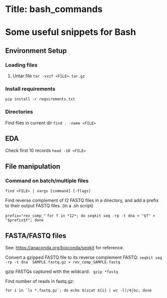 # Title: bash_commands

# Some useful snippets for Bash

## Environment Setup
### Loading files
1. Untar file
  `tar -xvzf <FILE>.tar.gz`

### Install requirements
  `pip install -r requirements.txt`

### Directories
  Find files in current dir
  `find . -name <FILE>`

## EDA
  Check first 10 records
  `head -10 <FILE>`

## File manipulation
### Command on batch/multiple files
  `find <FILE> | xargs [command] [-flags]`
  
  Find reverse complement of I2 FASTQ files in a directory, and add a prefix to their output FASTQ files.
  (in a .sh script)
  
  `prefix="rev_comp_"`
  `for f in *I2*; do seqkit seq -rp -t dna < "$f" > "$prefix$f"; done`
  
  
## FASTA/FASTQ files
  See: https://anaconda.org/bioconda/seqkit for reference.
  
  Convert a gzipped FASTQ file to its reverse complement FASTQ:
  `
  seqkit seq -rp -t dna  SAMPLE.fastq.gz > rev_comp_SAMPLE.fastq  
  `
  
  gzip FASTQs captured with the wildcard:
  ` 
  gzip *fastq
  `
  
  Find number of reads in fastq.gz:
  
  ``for i in `ls *.fastq.gz`; do echo $(zcat ${i} | wc -l)/4|bc; done``




